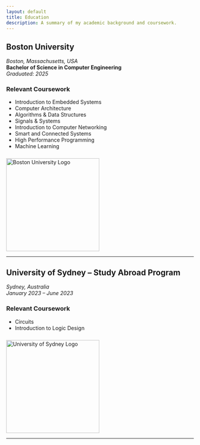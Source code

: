 ```yaml
---
layout: default
title: Education
description: A summary of my academic background and coursework.
---
```


## Boston University  

*Boston, Massachusetts, USA*  
**Bachelor of Science in Computer Engineering**  
*Graduated: 2025*

### Relevant Coursework
- Introduction to Embedded Systems
- Computer Architecture
- Algorithms & Data Structures
- Signals & Systems
- Introduction to Computer Networking
- Smart and Connected Systems
- High Performance Programming
- Machine Learning

<img src="{{ '../assets/icons/Boston-University-Logo.png' | relative_url }}" alt="Boston University Logo" style="width:250px; margin: 1.5rem 0 0.5rem 0; display: block;">

---

## University of Sydney – Study Abroad Program  

*Sydney, Australia*  
*January 2023 – June 2023*

### Relevant Coursework
- Circuits
- Introduction to Logic Design

<img src="{{ '../assets/icons/the-university-of-sydney-3-logo-black-and-white.png' | relative_url }}" alt="University of Sydney Logo" style="width:250px; margin: 1.5rem 0 0.5rem 0; display: block;">

---
